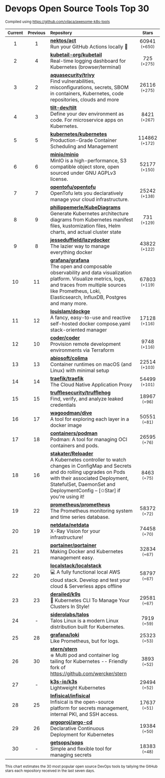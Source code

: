 # Devops Open Source Tools Top 30
<sup>Compiled using https://github.com/vilaca/awesome-k8s-tools</sup>
<div align="center">

|<sub>Current</sub>|<sub>Previous</sub>|<sub>Repository</sub>|<sub>Stars</sub>|
|:---:|:---:|:---|:---:|
|1|1|[**nektos/act**](https://github.com/nektos/act)<br/>Run your GitHub Actions locally 🚀|60941 <sup>(+650)</sup>|
|2|4|[**kubetail-org/kubetail**](https://github.com/kubetail-org/kubetail)<br/>Real-time logging dashboard for Kubernetes (browser/terminal)|725 <sup>(+275)</sup>|
|3|2|[**aquasecurity/trivy**](https://github.com/aquasecurity/trivy)<br/>Find vulnerabilities, misconfigurations, secrets, SBOM in containers, Kubernetes, code repositories, clouds and more|26116 <sup>(+275)</sup>|
|4|3|[**tilt-dev/tilt**](https://github.com/tilt-dev/tilt)<br/>Define your dev environment as code. For microservice apps on Kubernetes.|8421 <sup>(+267)</sup>|
|5|5|[**kubernetes/kubernetes**](https://github.com/kubernetes/kubernetes)<br/>Production-Grade Container Scheduling and Management|114862 <sup>(+172)</sup>|
|6|6|[**minio/minio**](https://github.com/minio/minio)<br/>MinIO is a high-performance, S3 compatible object store, open sourced under GNU AGPLv3 license.|52177 <sup>(+150)</sup>|
|7|7|[**opentofu/opentofu**](https://github.com/opentofu/opentofu)<br/>OpenTofu lets you declaratively manage your cloud infrastructure.|25242 <sup>(+138)</sup>|
|8|9|[**philippemerle/KubeDiagrams**](https://github.com/philippemerle/KubeDiagrams)<br/>Generate Kubernetes architecture diagrams from Kubernetes manifest files, kustomization files, Helm charts, and actual cluster state|731 <sup>(+129)</sup>|
|9|8|[**jesseduffield/lazydocker**](https://github.com/jesseduffield/lazydocker)<br/>The lazier way to manage everything docker|43822 <sup>(+122)</sup>|
|10|11|[**grafana/grafana**](https://github.com/grafana/grafana)<br/>The open and composable observability and data visualization platform. Visualize metrics, logs, and traces from multiple sources like Prometheus, Loki, Elasticsearch, InfluxDB, Postgres and many more. |67803 <sup>(+119)</sup>|
|11|12|[**louislam/dockge**](https://github.com/louislam/dockge)<br/>A fancy, easy-to-use and reactive self-hosted docker compose.yaml stack-oriented manager|17128 <sup>(+116)</sup>|
|12|10|[**coder/coder**](https://github.com/coder/coder)<br/>Provision remote development environments via Terraform|9748 <sup>(+116)</sup>|
|13|13|[**abiosoft/colima**](https://github.com/abiosoft/colima)<br/>Container runtimes on macOS (and Linux) with minimal setup|22514 <sup>(+103)</sup>|
|14|14|[**traefik/traefik**](https://github.com/traefik/traefik)<br/>The Cloud Native Application Proxy|54499 <sup>(+101)</sup>|
|15|15|[**trufflesecurity/trufflehog**](https://github.com/trufflesecurity/trufflehog)<br/>Find, verify, and analyze leaked credentials|18967 <sup>(+96)</sup>|
|16|17|[**wagoodman/dive**](https://github.com/wagoodman/dive)<br/>A tool for exploring each layer in a docker image|50551 <sup>(+81)</sup>|
|17|18|[**containers/podman**](https://github.com/containers/podman)<br/>Podman: A tool for managing OCI containers and pods.|26595 <sup>(+76)</sup>|
|18|16|[**stakater/Reloader**](https://github.com/stakater/Reloader)<br/>A Kubernetes controller to watch changes in ConfigMap and Secrets and do rolling upgrades on Pods with their associated Deployment, StatefulSet, DaemonSet and DeploymentConfig – [✩Star] if you're using it!|8463 <sup>(+75)</sup>|
|19|22|[**prometheus/prometheus**](https://github.com/prometheus/prometheus)<br/>The Prometheus monitoring system and time series database.|58372 <sup>(+72)</sup>|
|20|19|[**netdata/netdata**](https://github.com/netdata/netdata)<br/>X-Ray Vision for your infrastructure!|74458 <sup>(+70)</sup>|
|21|21|[**portainer/portainer**](https://github.com/portainer/portainer)<br/>Making Docker and Kubernetes management easy.|32834 <sup>(+67)</sup>|
|22|20|[**localstack/localstack**](https://github.com/localstack/localstack)<br/>💻 A fully functional local AWS cloud stack. Develop and test your cloud & Serverless apps offline|58797 <sup>(+67)</sup>|
|23|23|[**derailed/k9s**](https://github.com/derailed/k9s)<br/>🐶 Kubernetes CLI To Manage Your Clusters In Style!|29581 <sup>(+67)</sup>|
|24|-|[**siderolabs/talos**](https://github.com/siderolabs/talos)<br/>Talos Linux is a modern Linux distribution built for Kubernetes.|7919 <sup>(+59)</sup>|
|25|28|[**grafana/loki**](https://github.com/grafana/loki)<br/>Like Prometheus, but for logs.|25323 <sup>(+53)</sup>|
|26|30|[**stern/stern**](https://github.com/stern/stern)<br/>⎈ Multi pod and container log tailing for Kubernetes -- Friendly fork of https://github.com/wercker/stern|3893 <sup>(+52)</sup>|
|27|-|[**k3s-io/k3s**](https://github.com/k3s-io/k3s)<br/>Lightweight Kubernetes|29494 <sup>(+52)</sup>|
|28|25|[**Infisical/infisical**](https://github.com/Infisical/infisical)<br/>Infisical is the open-source platform for secrets management, internal PKI, and SSH access.|17637 <sup>(+51)</sup>|
|29|26|[**argoproj/argo-cd**](https://github.com/argoproj/argo-cd)<br/>Declarative Continuous Deployment for Kubernetes|19384 <sup>(+50)</sup>|
|30|-|[**getsops/sops**](https://github.com/getsops/sops)<br/>Simple and flexible tool for managing secrets|18383 <sup>(+48)</sup>|


</div>

<sub>This chart estimates the 30 most popular open source DevOps tools by tallying the GitHub stars each repository received in the last seven days.</sub>
